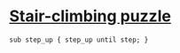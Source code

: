 [1]: http://rosettacode.org/wiki/Stair-climbing_puzzle

# [Stair-climbing puzzle][1]

```perl6
sub step_up { step_up until step; }
```